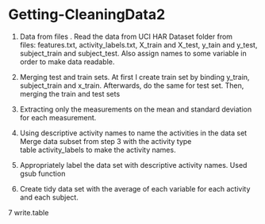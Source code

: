 # Getting-CleaningData2

1.  Data from files . Read the data from UCI HAR Dataset folder from files: features.txt, activity_labels.txt, X_train and X_test, y_tain and y_test, subject_train and subject_test. Also assign names to some variable in order to make data readable.

 2. Merging test and train sets. At first I create train set by binding y_train, subject_train and x_train. Afterwards, do the same for test set. Then, merging the train and test sets

3. Extracting only the measurements on the mean and standard deviation for each measurement. 

4. Using descriptive activity names to name the activities in the data set Merge data subset from step 3 with the activity type table activity_labels to make the activity names. 

5. Appropriately label the data set with descriptive activity names. Used gsub function 

6. Create  tidy data set with the average of each variable for each activity and each subject. 

7 write.table
